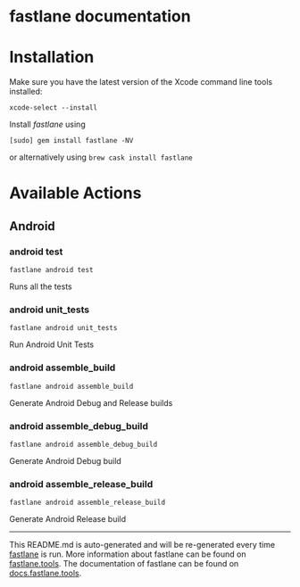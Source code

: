 fastlane documentation
================
# Installation

Make sure you have the latest version of the Xcode command line tools installed:

```
xcode-select --install
```

Install _fastlane_ using
```
[sudo] gem install fastlane -NV
```
or alternatively using `brew cask install fastlane`

# Available Actions
## Android
### android test
```
fastlane android test
```
Runs all the tests
### android unit_tests
```
fastlane android unit_tests
```
Run Android Unit Tests
### android assemble_build
```
fastlane android assemble_build
```
Generate Android Debug and Release builds
### android assemble_debug_build
```
fastlane android assemble_debug_build
```
Generate Android Debug build
### android assemble_release_build
```
fastlane android assemble_release_build
```
Generate Android Release build

----

This README.md is auto-generated and will be re-generated every time [fastlane](https://fastlane.tools) is run.
More information about fastlane can be found on [fastlane.tools](https://fastlane.tools).
The documentation of fastlane can be found on [docs.fastlane.tools](https://docs.fastlane.tools).
